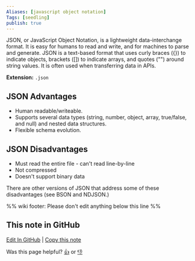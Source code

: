 ```yaml
---
Aliases: [javascript object notation]
Tags: [seedling]
publish: true
---
```


JSON, or JavaScript Object Notation, is a lightweight data-interchange format. It is easy for humans to read and write, and for machines to parse and generate. JSON is a text-based format that uses curly braces ({}) to indicate objects, brackets ([]) to indicate arrays, and quotes ("") around string values. It is often used when transferring data in APIs.

**Extension:** `.json`

## JSON Advantages

- Human readable/writeable.
- Supports several data types (string, number, object, array, true/false, and null) and nested data structures.
- Flexible schema evolution.

## JSON Disadvantages

- Must read the entire file - can't read line-by-line
- Not compressed
- Doesn't support binary data

There are other versions of JSON that address some of these disadvantages (see BSON and NDJSON.)

%% wiki footer: Please don't edit anything below this line %%

## This note in GitHub

<span class="git-footer">[Edit In GitHub](https://github.dev/data-engineering-community/data-engineering-wiki/blob/main/Tools/File%20Formats/JSON.md "git-hub-edit-note") | [Copy this note](https://raw.githubusercontent.com/data-engineering-community/data-engineering-wiki/main/Tools/File%20Formats/JSON.md "git-hub-copy-note")</span>

<span class="git-footer">Was this page helpful?
[👍](https://tally.so/r/mOaxjk?rating=Yes&url=https://dataengineering.wiki/Tools/File%20Formats/JSON) or [👎](https://tally.so/r/mOaxjk?rating=No&url=https://dataengineering.wiki/Tools/File%20Formats/JSON)</span>
